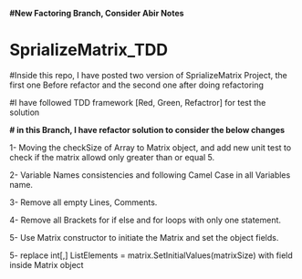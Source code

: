 **#New Factoring Branch, Consider Abir Notes**

# SprializeMatrix_TDD

#Inside this repo, I have posted two version of SprializeMatrix Project, the first one Before refactor and the second one after doing refactoring

#I have followed TDD framework [Red, Green, Refactror] for test the solution


****# in this Branch, I have refactor solution to consider the below changes****

1- Moving the checkSize of Array to Matrix object, and add new unit test to check if the matrix allowd only greater than or equal 5.

2- Variable Names consistencies and following Camel Case in all Variables name.

3- Remove all empty Lines, Comments.

4- Remove all Brackets for if else and for loops with only one statement.

5- Use Matrix constructor to initiate the Matrix and set the object fields.

5- replace int[,] ListElements = matrix.SetInitialValues(matrixSize) with field inside Matrix object

